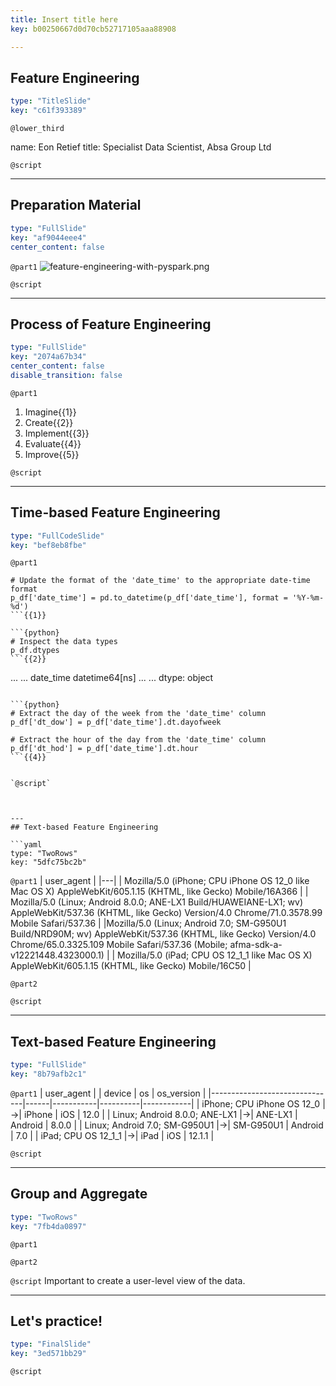 ```yaml
---
title: Insert title here
key: b00250667d0d70cb52717105aaa88908

---
```

## Feature Engineering

```yaml
type: "TitleSlide"
key: "c61f393389"
```

`@lower_third`

name: Eon Retief
title: Specialist Data Scientist, Absa Group Ltd


`@script`



---
## Preparation Material

```yaml
type: "FullSlide"
key: "af9044eee4"
center_content: false
```

`@part1`
![feature-engineering-with-pyspark.png](https://assets.datacamp.com/production/repositories/4477/datasets/7aff4265bb82379f6f2f590c6fa2688828e8e5e0/feature-engineering-with-pyspark.png)


`@script`



---
## Process of Feature Engineering

```yaml
type: "FullSlide"
key: "2074a67b34"
center_content: false
disable_transition: false
```

`@part1`
1. Imagine{{1}}
2. Create{{2}}
3. Implement{{3}}
4. Evaluate{{4}}
5. Improve{{5}}


`@script`



---
## Time-based Feature Engineering

```yaml
type: "FullCodeSlide"
key: "bef8eb8fbe"
```

`@part1`
```{python}
# Update the format of the 'date_time' to the appropriate date-time format
p_df['date_time'] = pd.to_datetime(p_df['date_time'], format = '%Y-%m-%d')
```{{1}}

```{python}
# Inspect the data types
p_df.dtypes
```{{2}}

```
...                     ...
date_time    datetime64[ns]
...                     ...
dtype: object
```{{3}}

```{python}
# Extract the day of the week from the 'date_time' column
p_df['dt_dow'] = p_df['date_time'].dt.dayofweek

# Extract the hour of the day from the 'date_time' column
p_df['dt_hod'] = p_df['date_time'].dt.hour
```{{4}}


`@script`



---
## Text-based Feature Engineering

```yaml
type: "TwoRows"
key: "5dfc75bc2b"
```

`@part1`
| user_agent |
|---|
| Mozilla/5.0 (iPhone; CPU iPhone OS 12_0 like Mac OS X) AppleWebKit/605.1.15 (KHTML, like Gecko) Mobile/16A366  |
|  Mozilla/5.0 (Linux; Android 8.0.0; ANE-LX1 Build/HUAWEIANE-LX1; wv) AppleWebKit/537.36 (KHTML, like Gecko) Version/4.0 Chrome/71.0.3578.99 Mobile Safari/537.36 |
|Mozilla/5.0 (Linux; Android 7.0; SM-G950U1 Build/NRD90M; wv) AppleWebKit/537.36 (KHTML, like Gecko) Version/4.0 Chrome/65.0.3325.109 Mobile Safari/537.36 (Mobile; afma-sdk-a-v12221448.4323000.1)   |
| 	Mozilla/5.0 (iPad; CPU OS 12_1_1 like Mac OS X) AppleWebKit/605.1.15 (KHTML, like Gecko) Mobile/16C50  |


`@part2`



`@script`



---
## Text-based Feature Engineering

```yaml
type: "FullSlide"
key: "8b79afb2c1"
```

`@part1`
| user_agent                    |      | device    | os       | os_version |
|-------------------------------|------|-----------|----------|------------|
| iPhone; CPU iPhone OS 12_0    |&rarr;| iPhone    | iOS      | 12.0       |
| Linux; Android 8.0.0; ANE-LX1 |&rarr;| ANE-LX1   | Android  | 8.0.0      |
| Linux; Android 7.0; SM-G950U1 |&rarr;| SM-G950U1 | Android  | 7.0        |
| iPad; CPU OS 12_1_1           |&rarr;| iPad      | iOS      | 12.1.1     |


`@script`



---
## Group and Aggregate

```yaml
type: "TwoRows"
key: "7fb4da0897"
```

`@part1`



`@part2`



`@script`
Important to create a user-level view of the data.


---
## Let's practice!

```yaml
type: "FinalSlide"
key: "3ed571bb29"
```

`@script`


